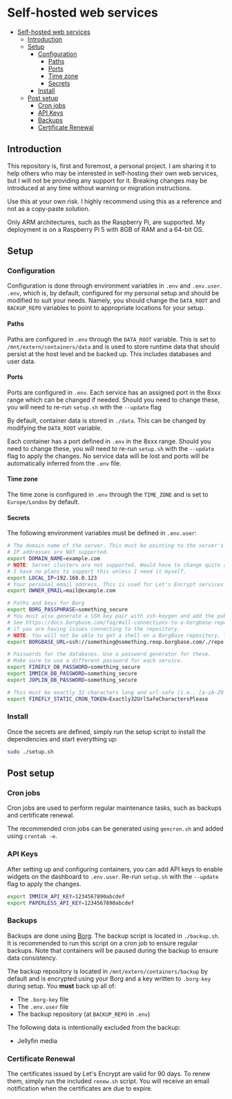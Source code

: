 # Self-hosted web services

- [Self-hosted web services](#self-hosted-web-services)
  - [Introduction](#introduction)
  - [Setup](#setup)
    - [Configuration](#configuration)
      - [Paths](#paths)
      - [Ports](#ports)
      - [Time zone](#time-zone)
      - [Secrets](#secrets)
    - [Install](#install)
  - [Post setup](#post-setup)
    - [Cron jobs](#cron-jobs)
    - [API Keys](#api-keys)
    - [Backups](#backups)
    - [Certificate Renewal](#certificate-renewal)

## Introduction
This repository is, first and foremost, a personal project. I am sharing it to help others who may be
interested in self-hosting their own web services, but I will not be providing any support for it.
Breaking changes may be introduced at any time without warning or migration instructions.

Use this at your own risk. I highly recommend using this as a reference and not as a copy-paste solution.

Only ARM architectures, such as the Raspberry Pi, are supported. My deployment is on a Raspberry Pi 5 with
8GB of RAM and a 64-bit OS.

## Setup

### Configuration
Configuration is done through environment variables in `.env` and `.env.user`. `.env`, which is, by default,
configured for my personal setup and should be modified to suit your needs. Namely, you should change the
`DATA_ROOT` and `BACKUP_REPO` variables to point to appropriate locations for your setup.

#### Paths
Paths are configured in `.env` through the `DATA_ROOT` variable. This is set to `/mnt/extern/containers/data` and is
used to store runtime data that should persist at the host level and be backed up. This includes databases
and user data.

#### Ports
Ports are configured in `.env`. Each service has an assigned port in the 8xxx range which can be changed
if needed. Should you need to change these, you will need to re-run `setup.sh` with the `--update` flag

By default, container data is stored in `./data`. This can be changed by modifying the `DATA_ROOT` variable.

Each container has a port defined in `.env` in the 8xxx range. Should you need to change these, you will need to
re-run `setup.sh` with the `--update` flag to apply the changes. No service data will be lost and ports will be
automatically inferred from the `.env` file.

#### Time zone
The time zone is configured in `.env` through the `TIME_ZONE` and is set to `Europe/London` by default.

#### Secrets
The following environment variables must be defined in `.env.user`:
```bash
# The domain name of the server. This must be pointing to the server's IP address.
# IP addresses are NOT supported.
export DOMAIN_NAME=example.com
# NOTE: Server clusters are not supported. Would have to change quite a bit to support this.
# I have no plans to support this unless I need it myself.
export LOCAL_IP=192.168.0.123
# Your personal email address. This is used for Let's Encrypt services that require an email address.
export OWNER_EMAIL=mail@example.com

# Paths and keys for Borg
export BORG_PASSPHRASE=something_secure
# You must also generate a SSH key pair with ssh-keygen and add the public key to the BorgBase repository.
# See https://docs.borgbase.com/faq/#all-connections-to-a-borgbase-repo-fail-with-an-error-immediately
# if you are having issues connecting to the repository.
# NOTE: You will not be able to get a shell on a BorgBase repository. This is normal.
export BORGBASE_URL=ssh://something@something.reop.borgbase.com/./repo

# Passwords for the databases. Use a password generator for these.
# Make sure to use a different password for each service.
export FIREFLY_DB_PASSWORD=something_secure
export IMMICH_DB_PASSWORD=something_secure
export JOPLIN_DB_PASSWORD=something_secure

# This must be exactly 32 characters long and url-safe (i.e., [a-zA-Z0-9_-] only)])
export FIREFLY_STATIC_CRON_TOKEN=Exactly32UrlSafeCharactersPlease
```


### Install
Once the secrets are defined, simply run the setup script to install the dependencies
and start everything up:
```bash
sudo ./setup.sh
```

## Post setup

### Cron jobs
Cron jobs are used to perform regular maintenance tasks, such as backups and certificate renewal.

The recommended cron jobs can be generated using `gencron.sh` and added using `crontab -e`.

### API Keys
After setting up and configuring containers, you can add API keys to enable widgets on the dashboard
to `.env.user`. Re-run `setup.sh` with the `--update` flag to apply the changes.
```bash
export IMMICH_API_KEY=1234567890abcdef
export PAPERLESS_API_KEY=1234567890abcdef
```

### Backups
Backups are done using [Borg](https://borgbackup.readthedocs.io/en/stable/). The backup script is
located in `./backup.sh`. It is recommended to run this script on a cron job to ensure regular backups.
Note that containers will be paused during the backup to ensure data consistency.

The backup repository is located in `/mnt/extern/containers/backup` by default and is encrypted using
your Borg and a key written to `.borg-key` during setup. You **must** back up all of:
- The `.borg-key` file
- The `.env.user` file
- The backup repository (at `BACKUP_REPO` in `.env`)

The following data is intentionally excluded from the backup:
- Jellyfin media

### Certificate Renewal
The certificates issued by Let's Encrypt are valid for 90 days. To renew them, simply run the included
`renew.sh` script. You will receive an email notification when the certificates are due to expire.
